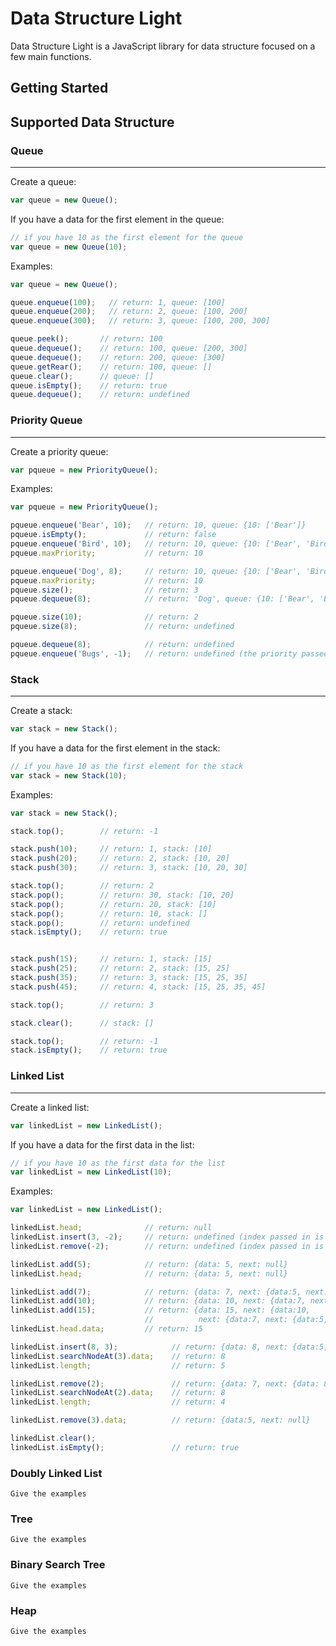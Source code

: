 # Data Structure Light
Data Structure Light is a JavaScript library for data structure focused on a few main functions.

## Getting Started


## Supported Data Structure

### Queue
------------
Create a queue:
```javascript
var queue = new Queue();
```
If you have a data for the first element in the queue:
```javascript
// if you have 10 as the first element for the queue
var queue = new Queue(10);
```
Examples:
```javascript
var queue = new Queue();

queue.enqueue(100);   // return: 1, queue: [100]
queue.enqueue(200);   // return: 2, queue: [100, 200]
queue.enqueue(300);   // return: 3, queue: [100, 200, 300]

queue.peek();       // return: 100
queue.dequeue();    // return: 100, queue: [200, 300]
queue.dequeue();    // return: 200, queue: [300]
queue.getRear();    // return: 100, queue: []
queue.clear();      // queue: []
queue.isEmpty();    // return: true
queue.dequeue();    // return: undefined
```


### Priority Queue
------------
Create a priority queue:
```javascript
var pqueue = new PriorityQueue();
```
Examples:
```javascript
var pqueue = new PriorityQueue();

pqueue.enqueue('Bear', 10);   // return: 10, queue: {10: ['Bear']}
pqueue.isEmpty();             // return: false
pqueue.enqueue('Bird', 10);   // return: 10, queue: {10: ['Bear', 'Bird']}
pqueue.maxPriority;           // return: 10

pqueue.enqueue('Dog', 8);     // return: 10, queue: {10: ['Bear', 'Bird'], 8: ['Dog']}
pqueue.maxPriority;           // return: 10
pqueue.size();                // return: 3
pqueue.dequeue(8);            // return: 'Dog', queue: {10: ['Bear', 'Bird']}

pqueue.size(10);              // return: 2
pqueue.size(8);               // return: undefined

pqueue.dequeue(8);            // return: undefined
pqueue.enqueue('Bugs', -1);   // return: undefined (the priority passed in is not a natural number)
```


### Stack
------------
Create a stack:
```javascript
var stack = new Stack();
```
If you have a data for the first element in the stack:
```javascript
// if you have 10 as the first element for the stack
var stack = new Stack(10);
```
Examples:
```javascript
var stack = new Stack();

stack.top();        // return: -1

stack.push(10);     // return: 1, stack: [10]
stack.push(20);     // return: 2, stack: [10, 20]
stack.push(30);     // return: 3, stack: [10, 20, 30]

stack.top();        // return: 2
stack.pop();        // return: 30, stack: [10, 20]
stack.pop();        // return: 20, stack: [10]
stack.pop();        // return: 10, stack: []
stack.pop();        // return: undefined
stack.isEmpty();    // return: true


stack.push(15);     // return: 1, stack: [15]
stack.push(25);     // return: 2, stack: [15, 25]
stack.push(35);     // return: 3, stack: [15, 25, 35]
stack.push(45);     // return: 4, stack: [15, 25, 35, 45]

stack.top();        // return: 3

stack.clear();      // stack: []

stack.top();        // return: -1
stack.isEmpty();    // return: true
```

### Linked List
------------
Create a linked list:
```javascript
var linkedList = new LinkedList();
```
If you have a data for the first data in the list:
```javascript
// if you have 10 as the first data for the list
var linkedList = new LinkedList(10);
```
Examples:
```javascript
var linkedList = new LinkedList();

linkedList.head;              // return: null
linkedList.insert(3, -2);     // return: undefined (index passed in is not a natural number)
linkedList.remove(-2);        // return: undefined (index passed in is not a natural number)

linkedList.add(5);            // return: {data: 5, next: null}
linkedList.head;              // return: {data: 5, next: null}

linkedList.add(7);            // return: {data: 7, next: {data:5, next: null}}
linkedList.add(10);           // return: {data: 10, next: {data:7, next: {data:5, next: null}}}
linkedList.add(15);           // return: {data: 15, next: {data:10,
                              //          next: {data:7, next: {data:5, next: null}}}}
linkedList.head.data;         // return: 15

linkedList.insert(8, 3);            // return: {data: 8, next: {data:5, next: null}}
linkedList.searchNodeAt(3).data;    // return: 8
linkedList.length;                  // return: 5

linkedList.remove(2);               // return: {data: 7, next: {data: 8, next: {data:5, next: null}}}
linkedList.searchNodeAt(2).data;    // return: 8
linkedList.length;                  // return: 4

linkedList.remove(3).data;          // return: {data:5, next: null}

linkedList.clear();
linkedList.isEmpty();               // return: true
```

### Doubly Linked List
```
Give the examples
```
### Tree
```
Give the examples
```
### Binary Search Tree
```
Give the examples
```
### Heap
```
Give the examples
```
